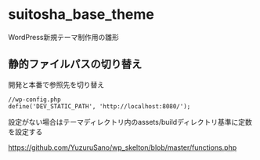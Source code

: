 # suitosha_base_theme
WordPress新規テーマ制作用の雛形

## 静的ファイルパスの切り替え

開発と本番で参照先を切り替え  

```
//wp-config.php
define('DEV_STATIC_PATH', 'http://localhost:8080/');
```
設定がない場合はテーマディレクトリ内のassets/buildディレクトリ基準に定数を設定する  

https://github.com/YuzuruSano/wp_skelton/blob/master/functions.php
